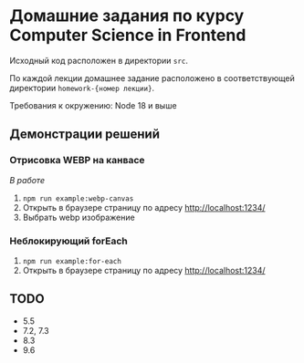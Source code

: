 # Домашние задания по курсу Computer Science in Frontend

Исходный код расположен в директории `src`. 

По каждой лекции домашнее задание расположено в соответствующей директории `homework-{номер лекции}`.

Требования к окружению: Node 18 и выше

## Демонстрации решений

### Отрисовка WEBP на канвасе

*В работе*

1. `npm run example:webp-canvas`
2. Открыть в браузере страницу по адресу [http://localhost:1234/](http://localhost:1234/)
3. Выбрать webp изображение


### Неблокирующий forEach

1. `npm run example:for-each`
2. Открыть в браузере страницу по адресу [http://localhost:1234/](http://localhost:1234/)


## TODO

- 5.5
- 7.2, 7.3
- 8.3
- 9.6